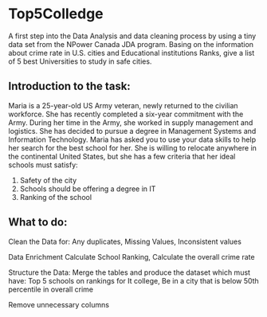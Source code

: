 # Top5Colledge
A first step into the Data Analysis and data cleaning process by using a tiny data set from the NPower Canada JDA program.
Basing on the information about crime rate in U.S. cities and Educational institutions Ranks, give a list of 5 best Universities to study in safe cities.

## Introduction to the task:
Maria is a 25-year-old US Army veteran, newly returned to the civilian workforce. She has recently completed a six-year commitment with the Army. During her time in the Army, she worked in supply management and logistics. She has decided to pursue a degree in Management Systems and Information Technology.
Maria has asked you to use your data skills to help her search for the best school for her. She is willing to relocate anywhere in the continental United States, but she has a few criteria that her ideal schools must satisfy: 

1. Safety of the city
2. Schools should be offering a degree in IT
3. Ranking of the school

## What to do:
Clean the Data for:
Any duplicates, Missing Values, Inconsistent values

Data Enrichment
Calculate School Ranking, Calculate the overall crime rate

Structure the Data: Merge the tables and produce the dataset which must have: Top 5 schools on rankings for It college, Be in a city that is below 50th percentile in overall crime

Remove unnecessary columns

